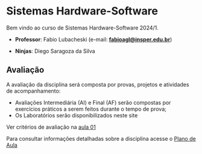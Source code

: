 # Sistemas Hardware-Software

Bem vindo ao curso de Sistemas Hardware-Software 2024/1.

* **Professor**: Fabio Lubacheski (e-mail: **fabioagl@insper.edu.br**)

* **Ninjas**: Diego Saragoza da Silva  

## Avaliação

A avaliação da disciplina será composta por provas, projetos e atividades de acompanhamento:

* Avaliações Intermediária (AI) e Final (AF) serão compostas por exercícios práticos a serem feitos durante o tempo de prova;
* Os Laboratórios serão disponibilizados neste site

Ver critérios de avaliação na [aula 01](./aulas/01-inteiros/slides.pdf)

Para consultar informações detalhadas sobre a disciplina acesse o [Plano de Aula](2024_01_PlanoDeAula.pdf)
